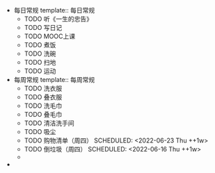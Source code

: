 - 每日常规
  template:: 每日常规
	- TODO 听《一生的忠告》
	- TODO 写日记
	- TODO MOOC上课
	- TODO 煮饭
	- TODO 洗碗
	- TODO 扫地
	- TODO 运动
- 每周常规
  template:: 每周常规
	- TODO 洗衣服
	- TODO 叠衣服
	- TODO 洗毛巾
	- TODO 叠毛巾
	- TODO 清洁洗手间
	- TODO 吸尘
	- TODO 购物清单（周四）
	  SCHEDULED: <2022-06-23 Thu ++1w>
	- TODO 倒垃圾（周四）
	  SCHEDULED: <2022-06-16 Thu ++1w>
	-
-
